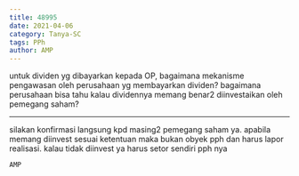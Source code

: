 ```yaml
---
title: 48995
date: 2021-04-06
category: Tanya-SC
tags: PPh
author: AMP
---
```


untuk dividen yg dibayarkan kepada OP, bagaimana mekanisme pengawasan oleh perusahaan yg membayarkan dividen? bagaimana perusahaan bisa tahu kalau dividennya memang benar2 diinvestaikan oleh pemegang saham?

---

silakan konfirmasi langsung kpd masing2 pemegang saham ya. apabila memang diinvest sesuai ketentuan maka bukan obyek pph dan harus lapor realisasi. kalau tidak diinvest ya harus setor sendiri pph nya

`AMP`
